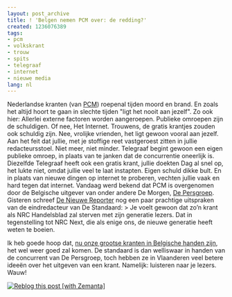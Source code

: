 ```yaml
---
layout: post_archive
title: ! 'Belgen nemen PCM over: de redding?'
created: 1236076389
tags:
- pcm
- volkskrant
- trouw
- spits
- telegraaf
- internet
- nieuwe media
lang: nl
---
```

Nederlandse kranten (van [PCM](http://nl.wikipedia.org/wiki/PCM_Uitgevers "PCM Uitgevers")) roepenal tijden moord en brand. En zoals het altijd hoort te gaan in slechte tijden "ligt het nooit aan jezelf". Zo ook hier: Allerlei externe factoren worden aangeroepen. Publieke omroepen zijn de schuldigen. Of nee, Het Internet. Trouwens, de gratis krantjes zouden ook schuldig zijn. Nee, vrolijke vrienden, het ligt gewoon vooral aan jezelf. Aan het feit dat jullie, met je stoffige reet vastgeroest zitten in jullie redacteursstoel. Niet meer, niet minder. Telegraaf begint gewoon een eigen publieke omroep, in plaats van te janken dat de concurrentie oneerlijk is. Diezelfde Telegraaf heeft ook een gratis krant, jullie doekten Dag al snel op, het lukte niet, omdat jullie veel te laat instapten. Eigen schuld dikke bult. En in plaats van nieuwe dingen op internet te proberen, vechten jullie vaak en hard tegen dat internet. Vandaag werd bekend dat PCM is overgenomen door de Belgische uitgever van onder andere De Morgen, [De Persgroep](http://en.wikipedia.org/wiki/De_Persgroep "De Persgroep"). Gisteren schreef [De Nieuwe Reporter](http://www.denieuwereporter.nl/2009/02/belgische-krantenmakers-nederlandse-kranten-zijn-oubollig/) nog een paar prachtige uitspraken van de eindredacteur van De Standaard: > Je voelt gewoon dat zo’n krant als NRC Handelsblad zal sterven met zijn generatie lezers. Dat in tegenstelling tot NRC Next, die als enige ons, de nieuwe generatie heeft weten te boeien.

Ik heb goede hoop dat, [nu onze grootse kranten in Belgische handen zijn](http://www.nu.nl/economie/1926242/persgroep-neemt-meerderheidsbelang-in-pcm.html), het wel weer goed zal komen. De standaard is dan welliswaar in handen van de concurrent van De Persgroep, toch hebben ze in Vlaanderen veel betere ideeën over het uitgeven van een krant. Namelijk: luisteren naar je lezers. Wauw!<div style="margin-top: 10px; height: 15px;" class="zemanta-pixie">[![Reblog this post [with Zemanta]](http://img.zemanta.com/reblog_e.png?x-id=0f9fff12-b624-419e-946d-1c4ba34692c9)](http://reblog.zemanta.com/zemified/0f9fff12-b624-419e-946d-1c4ba34692c9/ "Zemified by Zemanta")<span class="zem-script more-related"><script type="text/javascript" src="http://static.zemanta.com/readside/loader.js" defer="defer"></script></span></div>
